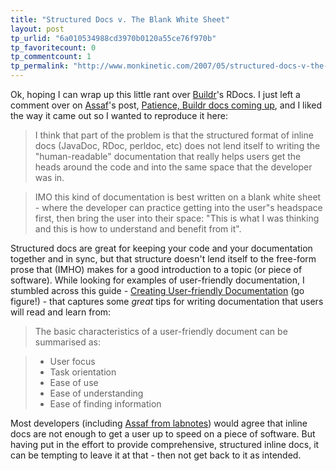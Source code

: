 ```yaml
---
title: "Structured Docs v. The Blank White Sheet"
layout: post
tp_urlid: "6a010534988cd3970b0120a55ce76f970b"
tp_favoritecount: 0
tp_commentcount: 1
tp_permalink: "http://www.monkinetic.com/2007/05/structured-docs-v-the-blank-white-sheet.html"
---
```

Ok, hoping I can wrap up this little rant over [Buildr](http://blog.labnotes.org/2007/04/18/introducing-buildr-or-how-we-cured-our-maven-blues/)'s RDocs. I just left a comment over on [Assaf](http://blog.labnotes.org/)'s post, [Patience, Buildr docs coming up](http://blog.labnotes.org/2007/05/07/patience-buildr-docs-coming-up/), and I liked the way it came out so I wanted to reproduce it here:

>I think that part of the problem is that the structured format of inline docs (JavaDoc, RDoc, perldoc, etc) does not lend itself to writing the "human-readable" documentation that really helps users get the heads around the code and into the same space that the developer was in.

>IMO this kind of documentation is best written on a blank white sheet - where the developer can practice getting into the user"s headspace first, then bring the user into their space: "This is what I was thinking and this is how to understand and benefit from it".

Structured docs are great for keeping your code and your documentation together and in sync, but that structure doesn't lend itself to the free-form prose that (IMHO) makes for a good introduction to a topic (or piece of software). While looking for examples of user-friendly documentation, I stumbled across this guide - [Creating User-friendly Documentation](http://www.stc-india.org/indus/092002/nbhatia.htm) (go figure!) - that captures some *great* tips for writing documentation that users will read and learn from:

> The basic characteristics of a user-friendly document can be summarised as:  

> * User focus
> * Task orientation
> * Ease of use
> * Ease of understanding
> * Ease of finding information

Most developers (including [Assaf from labnotes](http://blog.labnotes.org/2007/05/07/patience-buildr-docs-coming-up/)) would agree that inline docs are not enough to get a user up to speed on a piece of software. But having put in the effort to provide comprehensive, structured inline docs, it can be tempting to leave it at that - then not get back to it as intended.
